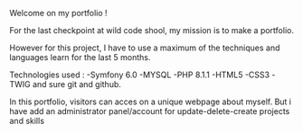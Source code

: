 Welcome on my portfolio !

For the last checkpoint at wild code shool, my mission is to make a portfolio.

However for this project, I have to use a maximum of the techniques and languages learn for the last 5 months.

Technologies used : 
-Symfony 6.0
-MYSQL
-PHP 8.1.1
-HTML5
-CSS3
-TWIG
and sure git and github.

In this portfolio, visitors can acces on a unique webpage about myself.
But i have add an administrator panel/account for update-delete-create projects and skills
